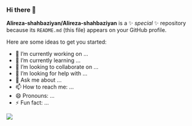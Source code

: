 ### Hi there 👋


**Alireza-shahbaziyan/Alireza-shahbaziyan** is a ✨ _special_ ✨ repository because its `README.md` (this file) appears on your GitHub profile.

Here are some ideas to get you started:

- 🔭 I’m currently working on ...
- 🌱 I’m currently learning ...
- 👯 I’m looking to collaborate on ...
- 🤔 I’m looking for help with ...
- 💬 Ask me about ...
- 📫 How to reach me: ...
- 😄 Pronouns: ...
- ⚡ Fun fact: ...
 
<a href="https://github.com/ghost1372">
<img align="center" src="https://github-readme-stats.vercel.app/api?username=Alireza-shahbaziyan&show_icons=true&count_private=true&include_all_commits=true" /></a>

